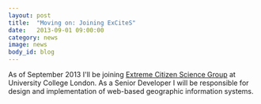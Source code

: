 ```yaml
---
layout: post
title:  "Moving on: Joining ExCiteS"
date:   2013-09-01 09:00:00
category: news
image: news
body_id: blog
---
```


As of September 2013 I'll be joining [Extreme Citizen Science Group](http://www.ucl.ac.uk/excites) at University College London. As a Senior Developer I will be responsible for design and implementation of web-based geographic information systems.
